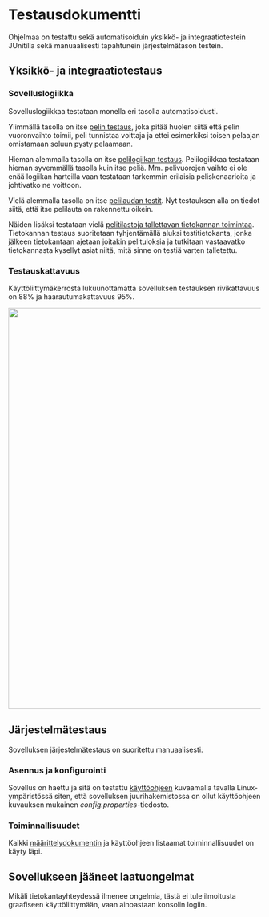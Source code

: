 # Testausdokumentti

Ohjelmaa on testattu sekä automatisoiduin yksikkö- ja integraatiotestein JUnitilla sekä manuaalisesti tapahtunein järjestelmätason testein.

## Yksikkö- ja integraatiotestaus

### Sovelluslogiikka

Sovelluslogiikkaa testataan monella eri tasolla automatisoidusti.

Ylimmällä tasolla on itse [pelin testaus](https://github.com/ikanher/otm-harjoitustyo/blob/master/Hex/src/test/java/GameTest.java), joka pitää huolen siitä että pelin vuoronvaihto toimii, peli tunnistaa voittaja ja ettei esimerkiksi toisen pelaajan omistamaan soluun pysty pelaamaan.

Hieman alemmalla tasolla on itse [pelilogiikan testaus](https://github.com/ikanher/otm-harjoitustyo/blob/master/Hex/src/test/java/GameLogicTest.java). Pelilogiikkaa testataan hieman syvemmällä tasolla kuin itse peliä. Mm. pelivuorojen vaihto ei ole enää logiikan harteilla vaan testataan tarkemmin erilaisia peliskenaarioita ja johtivatko ne voittoon.

Vielä alemmalla tasolla on itse [pelilaudan testit](https://github.com/ikanher/otm-harjoitustyo/blob/master/Hex/src/test/java/BoardTest.java). Nyt testauksen alla on tiedot siitä, että itse pelilauta on rakennettu oikein.

Näiden lisäksi testataan vielä [pelitilastoja tallettavan tietokannan toimintaa](https://github.com/ikanher/otm-harjoitustyo/blob/master/Hex/src/test/java/ResultDatabaseTest.java). Tietokannan testaus suoritetaan tyhjentämällä aluksi testitietokanta, jonka jälkeen tietokantaan ajetaan joitakin pelituloksia ja tutkitaan vastaavatko tietokannasta kysellyt asiat niitä, mitä sinne on testiä varten talletettu.

### Testauskattavuus

Käyttöliittymäkerrosta lukuunottamatta sovelluksen testauksen rivikattavuus on 88% ja haarautumakattavuus 95%.

<img src="https://github.com/ikanher/otm-harjoitustyo/blob/master/dokumentointi/images/jacoco-report-v1.png" width="800">

## Järjestelmätestaus

Sovelluksen järjestelmätestaus on suoritettu manuaalisesti.

### Asennus ja konfigurointi

Sovellus on haettu ja sitä on testattu [käyttöohjeen](https://github.com/ikanher/otm-harjoitustyo/blob/master/dokumentointi/kayttoohje.md) kuvaamalla tavalla Linux-ympäristössä siten, että sovelluksen juurihakemistossa on ollut käyttöohjeen kuvauksen mukainen _config.properties_-tiedosto.

### Toiminnallisuudet

Kaikki [määrittelydokumentin](https://github.com/ikanher/otm-harjoitustyo/blob/master/dokumentointi/vaatimusmaarittely.md) ja käyttöohjeen listaamat toiminnallisuudet on käyty läpi.

## Sovellukseen jääneet laatuongelmat

Mikäli tietokantayhteydessä ilmenee ongelmia, tästä ei tule ilmoitusta graafiseen käyttöliittymään, vaan ainoastaan konsolin logiin.

